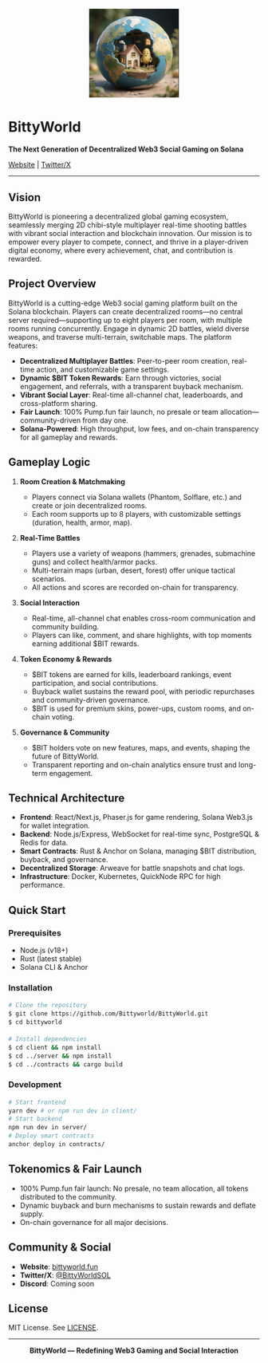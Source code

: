 <p align="center">
  <img src="Logo.png" alt="BittyWorld Logo" width="180"/>
</p>

# BittyWorld

**The Next Generation of Decentralized Web3 Social Gaming on Solana**

[Website](https://bittyworld.fun) | [Twitter/X](https://x.com/BittyWorldSOL)

---

## Vision

BittyWorld is pioneering a decentralized global gaming ecosystem, seamlessly merging 2D chibi-style multiplayer real-time shooting battles with vibrant social interaction and blockchain innovation. Our mission is to empower every player to compete, connect, and thrive in a player-driven digital economy, where every achievement, chat, and contribution is rewarded.

## Project Overview

BittyWorld is a cutting-edge Web3 social gaming platform built on the Solana blockchain. Players can create decentralized rooms—no central server required—supporting up to eight players per room, with multiple rooms running concurrently. Engage in dynamic 2D battles, wield diverse weapons, and traverse multi-terrain, switchable maps. The platform features:

- **Decentralized Multiplayer Battles**: Peer-to-peer room creation, real-time action, and customizable game settings.
- **Dynamic $BIT Token Rewards**: Earn through victories, social engagement, and referrals, with a transparent buyback mechanism.
- **Vibrant Social Layer**: Real-time all-channel chat, leaderboards, and cross-platform sharing.
- **Fair Launch**: 100% Pump.fun fair launch, no presale or team allocation—community-driven from day one.
- **Solana-Powered**: High throughput, low fees, and on-chain transparency for all gameplay and rewards.

## Gameplay Logic

1. **Room Creation & Matchmaking**
   - Players connect via Solana wallets (Phantom, Solflare, etc.) and create or join decentralized rooms.
   - Each room supports up to 8 players, with customizable settings (duration, health, armor, map).

2. **Real-Time Battles**
   - Players use a variety of weapons (hammers, grenades, submachine guns) and collect health/armor packs.
   - Multi-terrain maps (urban, desert, forest) offer unique tactical scenarios.
   - All actions and scores are recorded on-chain for transparency.

3. **Social Interaction**
   - Real-time, all-channel chat enables cross-room communication and community building.
   - Players can like, comment, and share highlights, with top moments earning additional $BIT rewards.

4. **Token Economy & Rewards**
   - $BIT tokens are earned for kills, leaderboard rankings, event participation, and social contributions.
   - Buyback wallet sustains the reward pool, with periodic repurchases and community-driven governance.
   - $BIT is used for premium skins, power-ups, custom rooms, and on-chain voting.

5. **Governance & Community**
   - $BIT holders vote on new features, maps, and events, shaping the future of BittyWorld.
   - Transparent reporting and on-chain analytics ensure trust and long-term engagement.

## Technical Architecture

- **Frontend**: React/Next.js, Phaser.js for game rendering, Solana Web3.js for wallet integration.
- **Backend**: Node.js/Express, WebSocket for real-time sync, PostgreSQL & Redis for data.
- **Smart Contracts**: Rust & Anchor on Solana, managing $BIT distribution, buyback, and governance.
- **Decentralized Storage**: Arweave for battle snapshots and chat logs.
- **Infrastructure**: Docker, Kubernetes, QuickNode RPC for high performance.

## Quick Start

### Prerequisites
- Node.js (v18+)
- Rust (latest stable)
- Solana CLI & Anchor

### Installation
```bash
# Clone the repository
$ git clone https://github.com/Bittyworld/BittyWorld.git
$ cd bittyworld

# Install dependencies
$ cd client && npm install
$ cd ../server && npm install
$ cd ../contracts && cargo build
```

### Development
```bash
# Start frontend
yarn dev # or npm run dev in client/
# Start backend
npm run dev in server/
# Deploy smart contracts
anchor deploy in contracts/
```

## Tokenomics & Fair Launch
- 100% Pump.fun fair launch: No presale, no team allocation, all tokens distributed to the community.
- Dynamic buyback and burn mechanisms to sustain rewards and deflate supply.
- On-chain governance for all major decisions.

## Community & Social
- **Website**: [bittyworld.fun](https://bittyworld.fun)
- **Twitter/X**: [@BittyWorldSOL](https://x.com/BittyWorldSOL)
- **Discord**: Coming soon

## License
MIT License. See [LICENSE](LICENSE).

---

<p align="center">
  <b>BittyWorld — Redefining Web3 Gaming and Social Interaction</b>
</p> 
